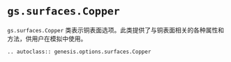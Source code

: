# `gs.surfaces.Copper`

`gs.surfaces.Copper` 类表示铜表面选项。此类提供了与铜表面相关的各种属性和方法，供用户在模拟中使用。

```{eval-rst}  
.. autoclass:: genesis.options.surfaces.Copper
```
